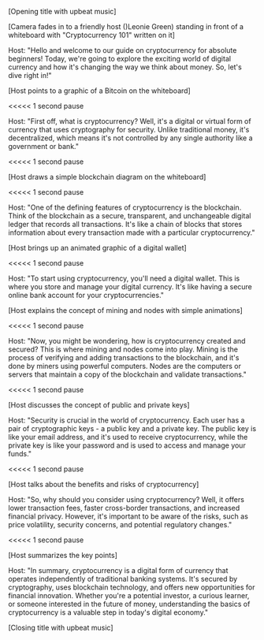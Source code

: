 [Opening title with upbeat music]

[Camera fades in to a friendly host ()Leonie Green) standing in front of a whiteboard with "Cryptocurrency 101" written on it]

Host: "Hello and welcome to our guide on cryptocurrency for absolute beginners! Today, we're going to explore the exciting world of digital currency and how it's changing the way we think about money. So, let's dive right in!"

[Host points to a graphic of a Bitcoin on the whiteboard]

<<<<< 1 second pause

Host: "First off, what is cryptocurrency? Well, it's a digital or virtual form of currency that uses cryptography for security. Unlike traditional money, it's decentralized, which means it's not controlled by any single authority like a government or bank."

<<<<< 1 second pause

[Host draws a simple blockchain diagram on the whiteboard]

<<<<< 1 second pause

Host: "One of the defining features of cryptocurrency is the blockchain. Think of the blockchain as a secure, transparent, and unchangeable digital ledger that records all transactions. It's like a chain of blocks that stores information about every transaction made with a particular cryptocurrency."

[Host brings up an animated graphic of a digital wallet]

<<<<< 1 second pause

Host: "To start using cryptocurrency, you'll need a digital wallet. This is where you store and manage your digital currency. It's like having a secure online bank account for your cryptocurrencies."

[Host explains the concept of mining and nodes with simple animations]

<<<<< 1 second pause

Host: "Now, you might be wondering, how is cryptocurrency created and secured? This is where mining and nodes come into play. Mining is the process of verifying and adding transactions to the blockchain, and it's done by miners using powerful computers. Nodes are the computers or servers that maintain a copy of the blockchain and validate transactions."

<<<<< 1 second pause

[Host discusses the concept of public and private keys]

Host: "Security is crucial in the world of cryptocurrency. Each user has a pair of cryptographic keys - a public key and a private key. The public key is like your email address, and it's used to receive cryptocurrency, while the private key is like your password and is used to access and manage your funds."

<<<<< 1 second pause

[Host talks about the benefits and risks of cryptocurrency]

Host: "So, why should you consider using cryptocurrency? Well, it offers lower transaction fees, faster cross-border transactions, and increased financial privacy. However, it's important to be aware of the risks, such as price volatility, security concerns, and potential regulatory changes."

<<<<< 1 second pause

[Host summarizes the key points]

Host: "In summary, cryptocurrency is a digital form of currency that operates independently of traditional banking systems. It's secured by cryptography, uses blockchain technology, and offers new opportunities for financial innovation. Whether you're a potential investor, a curious learner, or someone interested in the future of money, understanding the basics of cryptocurrency is a valuable step in today's digital economy."

[Closing title with upbeat music]
